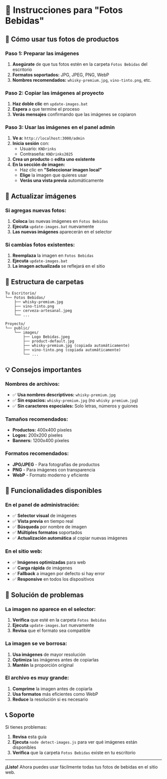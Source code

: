 # 📸 Instrucciones para "Fotos Bebidas"

## 🎯 Cómo usar tus fotos de productos

### **Paso 1: Preparar las imágenes**
1. **Asegúrate** de que tus fotos estén en la carpeta `Fotos Bebidas` del escritorio
2. **Formatos soportados:** JPG, JPEG, PNG, WebP
3. **Nombres recomendados:** `whisky-premium.jpg`, `vino-tinto.png`, etc.

### **Paso 2: Copiar las imágenes al proyecto**
1. **Haz doble clic** en `update-images.bat`
2. **Espera** a que termine el proceso
3. **Verás mensajes** confirmando que las imágenes se copiaron

### **Paso 3: Usar las imágenes en el panel admin**
1. **Ve a:** `http://localhost:3000/admin`
2. **Inicia sesión** con:
   - Usuario: `KNDrinks`
   - Contraseña: `KNDrinks2025`
3. **Crea un producto** o **edita uno existente**
4. **En la sección de imagen:**
   - Haz clic en **"Seleccionar imagen local"**
   - **Elige** la imagen que quieres usar
   - **Verás una vista previa** automáticamente

## 🔄 Actualizar imágenes

### **Si agregas nuevas fotos:**
1. **Coloca** las nuevas imágenes en `Fotos Bebidas`
2. **Ejecuta** `update-images.bat` nuevamente
3. **Las nuevas imágenes** aparecerán en el selector

### **Si cambias fotos existentes:**
1. **Reemplaza** la imagen en `Fotos Bebidas`
2. **Ejecuta** `update-images.bat`
3. **La imagen actualizada** se reflejará en el sitio

## 📁 Estructura de carpetas

```
Tu Escritorio/
└── Fotos Bebidas/
    ├── whisky-premium.jpg
    ├── vino-tinto.png
    ├── cerveza-artesanal.jpeg
    └── ...

Proyecto/
└── public/
    └── images/
        ├── Logo Bebidas.jpeg
        ├── product-default.jpg
        ├── whisky-premium.jpg (copiada automáticamente)
        ├── vino-tinto.png (copiada automáticamente)
        └── ...
```

## 💡 Consejos importantes

### **Nombres de archivos:**
- ✅ **Usa nombres descriptivos:** `whisky-premium.jpg`
- ✅ **Sin espacios:** `whisky-premium.jpg` (no `whisky premium.jpg`)
- ✅ **Sin caracteres especiales:** Solo letras, números y guiones

### **Tamaños recomendados:**
- **Productos:** 400x400 píxeles
- **Logos:** 200x200 píxeles
- **Banners:** 1200x400 píxeles

### **Formatos recomendados:**
- **JPG/JPEG** - Para fotografías de productos
- **PNG** - Para imágenes con transparencia
- **WebP** - Formato moderno y eficiente

## 🚀 Funcionalidades disponibles

### **En el panel de administración:**
- ✅ **Selector visual** de imágenes
- ✅ **Vista previa** en tiempo real
- ✅ **Búsqueda** por nombre de imagen
- ✅ **Múltiples formatos** soportados
- ✅ **Actualización automática** al copiar nuevas imágenes

### **En el sitio web:**
- ✅ **Imágenes optimizadas** para web
- ✅ **Carga rápida** de imágenes
- ✅ **Fallback** a imagen por defecto si hay error
- ✅ **Responsive** en todos los dispositivos

## 🔧 Solución de problemas

### **La imagen no aparece en el selector:**
1. **Verifica** que esté en la carpeta `Fotos Bebidas`
2. **Ejecuta** `update-images.bat` nuevamente
3. **Revisa** que el formato sea compatible

### **La imagen se ve borrosa:**
1. **Usa imágenes** de mayor resolución
2. **Optimiza** las imágenes antes de copiarlas
3. **Mantén** la proporción original

### **El archivo es muy grande:**
1. **Comprime** la imagen antes de copiarla
2. **Usa formatos** más eficientes como WebP
3. **Reduce** la resolución si es necesario

## 📞 Soporte

Si tienes problemas:
1. **Revisa** esta guía
2. **Ejecuta** `node detect-images.js` para ver qué imágenes están disponibles
3. **Verifica** que la carpeta `Fotos Bebidas` existe en tu escritorio

---

**¡Listo!** Ahora puedes usar fácilmente todas tus fotos de bebidas en el sitio web.
